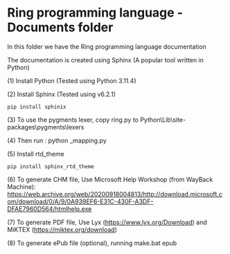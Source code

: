 Ring programming language - Documents folder
============================================

In this folder we have the Ring programming language documentation 

The documentation is created using Sphinx (A popular tool written in Python)

(1) Install Python (Tested using Python 3.11.4)

(2) Install Sphinx (Tested using v6.2.1) 

	pip install sphinix

(3) To use the pygments lexer, copy ring.py to Python\Lib\site-packages\pygments\lexers

(4) Then run : python _mapping.py

(5) Install rtd_theme

	pip install sphinx_rtd_theme

(6) To generate CHM file, Use Microsoft Help Workshop (from WayBack Machine): https://web.archive.org/web/20200918004813/http://download.microsoft.com/download/0/A/9/0A939EF6-E31C-430F-A3DF-DFAE7960D564/htmlhelp.exe

(7) To generate PDF file, Use Lyx (https://www.lyx.org/Download) and MiKTEX (https://miktex.org/download)

(8) To generate ePub file (optional), running make.bat epub
